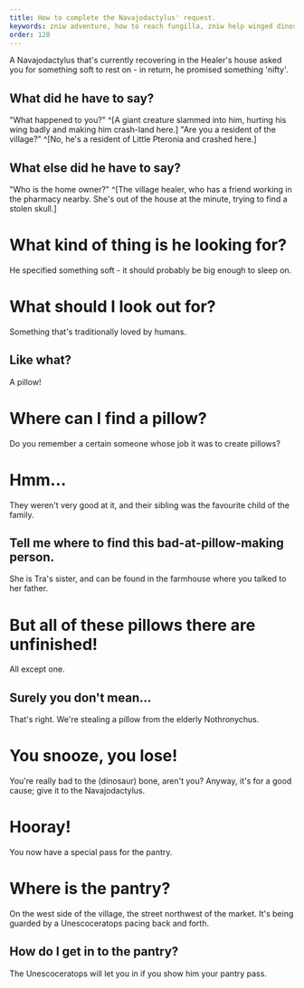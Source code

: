```yaml
---
title: How to complete the Navajodactylus' request.
keywords: zniw adventure, how to reach fungilla, zniw help winged dinosaur, zniw soft
order: 120
---
```


A Navajodactylus that's currently recovering in the Healer's house asked you for something soft to rest on - in return, he promised something 'nifty'.

## What did he have to say?
"What happened to you?" ^[A giant creature slammed into him, hurting his wing badly and making him crash-land here.]
"Are you a resident of the village?" ^[No, he's a resident of Little Pteronia and crashed here.]

## What else did he have to say?
"Who is the home owner?" ^[The village healer, who has a friend working in the pharmacy nearby. She's out of the house at the minute, trying to find a stolen skull.]

# What kind of thing is he looking for?
He specified something soft - it should probably be big enough to sleep on.

# What should I look out for?
Something that's traditionally loved by humans.

## Like what? 
A pillow!

# Where can I find a pillow?
Do you remember a certain someone whose job it was to create pillows?

# Hmm...
They weren't very good at it, and their sibling was the favourite child of the family.

## Tell me where to find this bad-at-pillow-making person.
She is Tra's sister, and can be found in the farmhouse where you talked to her father.

# But all of these pillows there are unfinished!
All except one.

## Surely you don't mean...
That's right. We're stealing a pillow from the elderly Nothronychus.

# You snooze, you lose!
You're really bad to the (dinosaur) bone, aren't you? Anyway, it's for a good cause; give it to the Navajodactylus.

# Hooray!
You now have a special pass for the pantry.

# Where is the pantry?
On the west side of the village, the street northwest of the market. It's being guarded by a Unescoceratops pacing back and forth.

## How do I get in to the pantry?
The Unescoceratops will let you in if you show him your pantry pass.